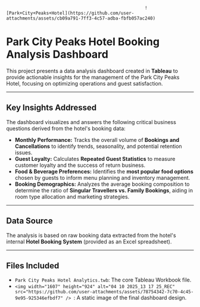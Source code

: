                                                         ![Park+City+Peaks+Hotel](https://github.com/user-attachments/assets/cb09a791-7ff3-4c57-adba-fbfb057ac240)

# Park City Peaks Hotel Booking Analysis Dashboard

This project presents a data analysis dashboard created in **Tableau** to provide actionable insights for the management of the Park City Peaks Hotel, focusing on optimizing operations and guest satisfaction.

---

## Key Insights Addressed

The dashboard visualizes and answers the following critical business questions derived from the hotel's booking data:

* **Monthly Performance:** Tracks the overall volume of **Bookings and Cancellations** to identify trends, seasonality, and potential retention issues.
* **Guest Loyalty:** Calculates **Repeated Guest Statistics** to measure customer loyalty and the success of return business.
* **Food & Beverage Preferences:** Identifies the **most popular food options** chosen by guests to inform menu planning and inventory management.
* **Booking Demographics:** Analyzes the average booking composition to determine the ratio of **Singular Travellers vs. Family Bookings**, aiding in room type allocation and marketing strategies.

---

## Data Source

The analysis is based on raw booking data extracted from the hotel's internal **Hotel Booking System** (provided as an Excel spreadsheet).

---

## Files Included

* `Park City Peaks Hotel Analytics.twb`: The core Tableau Workbook file.
* `<img width="1607" height="924" alt="04 10 2025_13 17 25_REC" src="https://github.com/user-attachments/assets/78754342-7c70-4c45-9e95-925346efbdf7" />
`: A static image of the final dashboard design.

